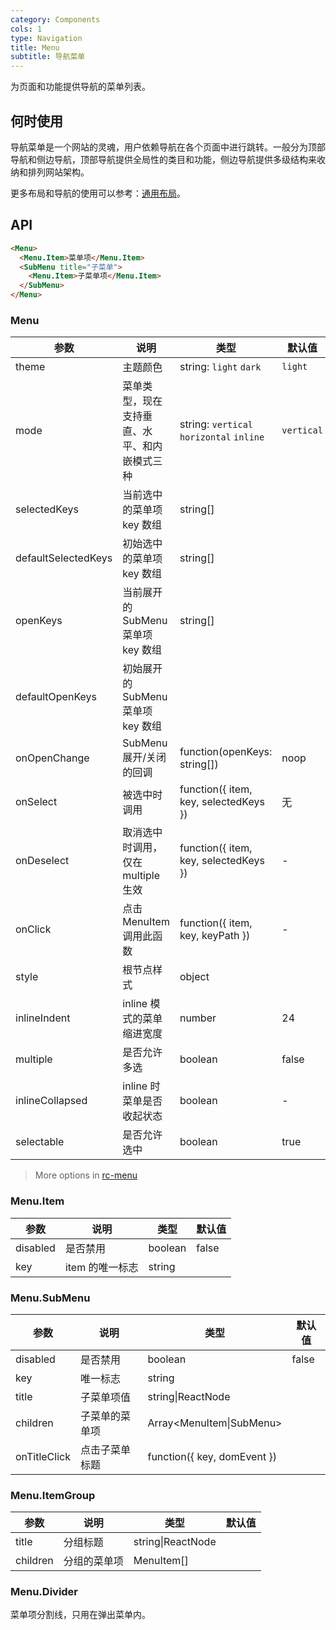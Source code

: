 ```yaml
---
category: Components
cols: 1
type: Navigation
title: Menu
subtitle: 导航菜单
---
```


为页面和功能提供导航的菜单列表。

## 何时使用

导航菜单是一个网站的灵魂，用户依赖导航在各个页面中进行跳转。一般分为顶部导航和侧边导航，顶部导航提供全局性的类目和功能，侧边导航提供多级结构来收纳和排列网站架构。

更多布局和导航的使用可以参考：[通用布局](/components/layout)。

## API

```html
<Menu>
  <Menu.Item>菜单项</Menu.Item>
  <SubMenu title="子菜单">
    <Menu.Item>子菜单项</Menu.Item>
  </SubMenu>
</Menu>
```

### Menu

| 参数     | 说明           | 类型     | 默认值       |
|----------|---------------|----------|--------------|
| theme    | 主题颜色 | string: `light` `dark` | `light` |
| mode | 菜单类型，现在支持垂直、水平、和内嵌模式三种 | string: `vertical` `horizontal` `inline` | `vertical` |
| selectedKeys | 当前选中的菜单项 key 数组 | string[] |      |
| defaultSelectedKeys | 初始选中的菜单项 key 数组 | string[] |      |
| openKeys | 当前展开的 SubMenu 菜单项 key 数组 | string[] |  |
| defaultOpenKeys | 初始展开的 SubMenu 菜单项 key 数组 |  |      |
| onOpenChange | SubMenu 展开/关闭的回调 | function(openKeys: string[]) | noop |
| onSelect | 被选中时调用 | function({ item, key, selectedKeys }) | 无  |
| onDeselect | 取消选中时调用，仅在 multiple 生效 | function({ item, key, selectedKeys }) | - |
| onClick | 点击 MenuItem 调用此函数  | function({ item, key, keyPath }) | - |
| style | 根节点样式 | object | |
| inlineIndent | inline 模式的菜单缩进宽度 | number | 24 |
| multiple | 是否允许多选 | boolean | false |
| inlineCollapsed | inline 时菜单是否收起状态 | boolean | - |
| selectable | 是否允许选中 | boolean | true |

> More options in [rc-menu](https://github.com/react-component/menu#api)

### Menu.Item

| 参数     | 说明           | 类型     | 默认值       |
|----------|----------------|----------|--------------|
| disabled    | 是否禁用 | boolean   |  false  |
| key   | item 的唯一标志 |  string |  |

### Menu.SubMenu

| 参数     | 说明           | 类型     | 默认值       |
|----------|----------------|----------|--------------|
| disabled    | 是否禁用 | boolean   |  false  |
| key | 唯一标志 |  string |  |
| title    | 子菜单项值 | string\|ReactNode |    |
| children | 子菜单的菜单项 | Array<MenuItem\|SubMenu> |  |
| onTitleClick | 点击子菜单标题 | function({ key, domEvent }) |  |

### Menu.ItemGroup

| 参数     | 说明           | 类型     | 默认值       |
|----------|----------------|----------|--------------|
| title    | 分组标题       | string\|ReactNode |    |
| children | 分组的菜单项    | MenuItem[] |  |

### Menu.Divider

菜单项分割线，只用在弹出菜单内。
